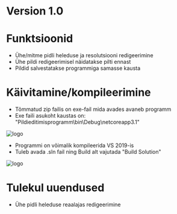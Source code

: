 # Version 1.0

# Funktsioonid
- Ühe/mitme pidli heleduse ja resolutsiooni redigeerimine 
- Ühe pildi redigeerimisel näidatakse pilti ennast
- Pildid salvestatakse programmiga samasse kausta

# Käivitamine/kompileerimine
- Tõmmatud zip failis on exe-fail mida avades avaneb programm
- Exe faili asukoht kaustas on: "Pildieditimisprogramm\bin\Debug\netcoreapp3.1"


![logo](https://i.imgur.com/aJ5ojDt.png)

- Programmi on võimalik kompileerida VS 2019-is
- Tuleb avada .sln fail ning Build alt vajutada "Build Solution"

![logo](https://i.imgur.com/X28EN7d.png)

# Tulekul uuendused
- Ühe pidli heleduse reaalajas redigeerimine
